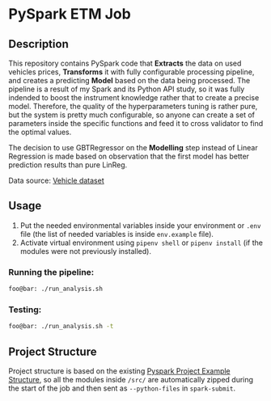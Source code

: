 # PySpark ETM Job

## Description

This repository contains PySpark code that **Extracts** the data on used vehicles prices, **Transforms** it with fully configurable processing pipeline, and creates a predicting **Model** based on the data being processed. The pipeline is a result of my Spark and its Python API study, so it was fully indended to boost the instrument knowledge rather that to create a precise model. Therefore, the quality of the hyperparameters tuning is rather pure, but the system is pretty much configurable, so anyone can create a set of parameters inside the specific functions and feed it to cross validator to find the optimal values.

The decision to use GBTRegressor on the **Modelling** step instead of Linear Regression is made based on observation that the first model has better prediction results than pure LinReg.

Data source: [Vehicle dataset](https://www.kaggle.com/nehalbirla/vehicle-dataset-from-cardekho?select=Car+details+v3.csv)

## Usage

1. Put the needed environmental variables inside your environment or `.env` file (the list of needed variables is inside `env.example` file).
2. Activate virtual environment using `pipenv shell` or `pipenv install` (if the modules were not previously installed).

### Running the pipeline:

```bash
foo@bar: ./run_analysis.sh
```

### Testing:

```bash
foo@bar: ./run_analysis.sh -t
```

## Project Structure

Project structure is based on the existing [Pyspark Project Example Structure](https://github.com/AlexIoannides/pyspark-example-project), so all the modules inside `/src/` are automatically zipped during the start of the job and then sent as `--python-files` in `spark-submit`.

